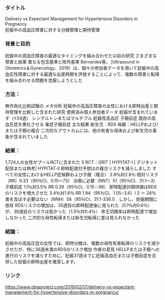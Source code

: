 ### タイトル
Delivery vs Expectant Management for Hypertensive Disorders in Pregnancy  
妊娠中の高血圧障害に対する分娩管理と期待管理

### 背景と目的
妊娠中の高血圧障害の最適なタイミングを組み合わせた以前の研究
さまざまな障害と結果
異なる包含基準と除外基準
Bernardes等。（Ultrasound in Obstetrics＆Gynecology、2019）は、個々の参加者データを用いて妊娠中の高血圧性障害に対する最適な出産時期を評価することによって、複数の障害と転帰を組み合わせる問題を克服しようとした
### 方法：
無作為化比較試験の メタ分析
妊娠中の高血圧障害の女性における即時出産と期待管理を比較した含まれた研究
使用済み個人参加者データ
妊娠が含まれています（≥34週）
シングルトンまたはマルチプル
妊娠性高血圧
子癇前症
既存の高血圧症を悪化させる
重症子癇前症
主な結果
新生児：RDS
母親：HELLPおよび/または子癇の複合
二次的なアウトカムには、他の有害な母体および新生児の事象が含まれていました
### 結果：
1,724人の女性がプールRCTに含まれた
5 RCT：GRIT | HYPITAT-I | デジタット 配信または熟考| HYPITAT-II
即時配達対予想はの複合リスクを減らしました
すべての女性におけるHELLP症候群および子癇（複合）
2.8％対2.8％
相対リスク（RR）0.33（95％CI、0.15〜73）
治療に必要（NNT）51（95％CI、31.1〜3）
子癇前症
1.1％対3.5％
RR 0.39（95％CI、0.15－98）
即時配達対期待値はRDSのリスクを増大させた
3.4％対1.6％
RR 1.94（95％CI、1.05−3.6）I 2 ＝ 24％
害を及ぼす必要はない（NNH）58（95％CI、31.1-336.1）
しかし、妊娠期間に依存
RDSリスクの増加は、35週目の即時配達後に見られた（5.1％対0.6％）が、36週目のリスクは低かった（1.5％対0.4％）
帝王切開率は即時配達で増加しなかった
二次的な母性転帰または新生児転帰に差は見られなかった
### 結論：
妊娠中の高血圧症の女性では、即時分娩は、複数の母性有害転帰のリスクを減少させたが、特に36週未満のRDSのリスク増加
作者の意見
HELLPまたは子癇への進行のリスクを減らすために、妊娠37週までに妊娠高血圧または子癇前症を合併した妊娠の即時出産を推奨します。

### リンク
https://www.obgproject.com/2019/02/17/delivery-vs-expectant-management-for-hypertensive-disorders-in-pregnancy/
